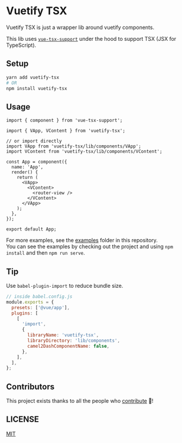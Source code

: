 # Vuetify TSX

Vuetify TSX is just a wrapper lib around vuetify components.

This lib uses [`vue-tsx-support`](https://github.com/wonderful-panda/vue-tsx-support) under the hood to support TSX (JSX for TypeScript).

## Setup

```bash
yarn add vuetify-tsx
# OR
npm install vuetify-tsx
```

## Usage

```tsx
import { component } from 'vue-tsx-support';

import { VApp, VContent } from 'vuetify-tsx';

// or import directly
import VApp from 'vuetify-tsx/lib/components/VApp';
import VContent from 'vuetify-tsx/lib/components/VContent';

const App = component({
  name: 'App',
  render() {
    return (
      <VApp>
        <VContent>
          <router-view />
        </VContent>
      </VApp>
    );
  },
});

export default App;
```

For more examples, see the [examples](./src/examples) folder in this repository.  
You can see the examples by checking out the project and using `npm install` and then `npm run serve`.

## Tip

Use `babel-plugin-import` to reduce bundle size.

```js
// inside babel.config.js
module.exports = {
  presets: ['@vue/app'],
  plugins: [
    [
      'import',
      {
        libraryName: 'vuetify-tsx',
        libraryDirectory: 'lib/components',
        camel2DashComponentName: false,
      },
    ],
  ],
};
```

## Contributors

This project exists thanks to all the people who [contribute](https://github.com/chanlito/vuetify-tsx/graphs/contributors) 🚀!

## LICENSE

[MIT](https://opensource.org/licenses/MIT)
